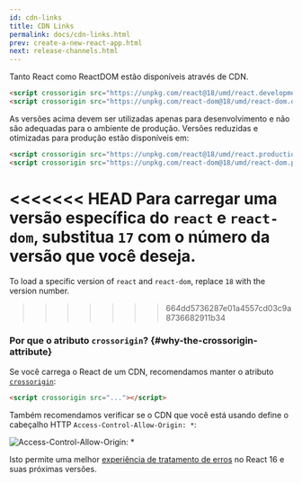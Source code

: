 ```yaml
---
id: cdn-links
title: CDN Links
permalink: docs/cdn-links.html
prev: create-a-new-react-app.html
next: release-channels.html
---
```


Tanto React como ReactDOM estão disponíveis através de CDN.

```html
<script crossorigin src="https://unpkg.com/react@18/umd/react.development.js"></script>
<script crossorigin src="https://unpkg.com/react-dom@18/umd/react-dom.development.js"></script>
```

As versões acima devem ser utilizadas apenas para desenvolvimento e não são adequadas para o ambiente de produção. Versões reduzidas e otimizadas para produção estão disponíveis em:

```html
<script crossorigin src="https://unpkg.com/react@18/umd/react.production.min.js"></script>
<script crossorigin src="https://unpkg.com/react-dom@18/umd/react-dom.production.min.js"></script>
```

<<<<<<< HEAD
Para carregar uma versão específica do `react` e `react-dom`, substitua `17` com o número da versão que você deseja.
=======
To load a specific version of `react` and `react-dom`, replace `18` with the version number.
>>>>>>> 664dd5736287e01a4557cd03c9a8736682911b34

### Por que o atributo `crossorigin`? {#why-the-crossorigin-attribute}

Se você carrega o React de um CDN, recomendamos manter o atributo [`crossorigin`](https://developer.mozilla.org/en-US/docs/Web/HTML/CORS_settings_attributes):

```html
<script crossorigin src="..."></script>
```

Também recomendamos verificar se o CDN que você está usando define o cabeçalho HTTP `Access-Control-Allow-Origin: *`:

![Access-Control-Allow-Origin: *](../images/docs/cdn-cors-header.png)

Isto permite uma melhor [experiência de tratamento de erros](/blog/2017/07/26/error-handling-in-react-16.html) no React 16 e suas próximas versões.
